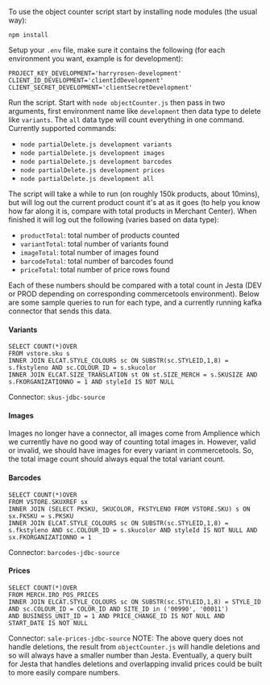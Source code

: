 To use the object counter script start by installing node modules (the usual way):

```
npm install
```

Setup your `.env` file, make sure it contains the following (for each environment you want, example is for development):

```
PROJECT_KEY_DEVELOPMENT='harryrosen-development'
CLIENT_ID_DEVELOPMENT='clientIdDevelopment'
CLIENT_SECRET_DEVELOPMENT='clientSecretDevelopment'
```

Run the script. Start with `node objectCounter.js` then pass in two arguments, first environment name like `development` then data type to delete like `variants`.
The `all` data type will count everything in one command.
Currently supported commands:
- `node partialDelete.js development variants`
- `node partialDelete.js development images`
- `node partialDelete.js development barcodes`
- `node partialDelete.js development prices`
- `node partialDelete.js development all`

The script will take a while to run (on roughly 150k products, about 10mins), but will log out the current product count it's at as it goes (to help you know how far along it is, compare with total products in Merchant Center).
When finished it will log out the following (varies based on data type): 
- `productTotal`: total number of products counted
- `variantTotal`: total number of variants found
- `imageTotal`: total number of images found
- `barcodeTotal`: total number of barcodes found
- `priceTotal`: total number of price rows found

Each of these numbers should be compared with a total count in Jesta (DEV or PROD depending on corresponding commercetools environment). Below are some sample queries to run for each type, and a currently running kafka connector that sends this data.

#### Variants
```
SELECT COUNT(*)OVER 
FROM vstore.sku s
INNER JOIN ELCAT.STYLE_COLOURS sc ON SUBSTR(sc.STYLEID,1,8) = s.fkstyleno AND sc.COLOUR_ID = s.skucolor
INNER JOIN ELCAT.SIZE_TRANSLATION st ON st.SIZE_MERCH = s.SKUSIZE AND s.FKORGANIZATIONNO = 1 AND styleId IS NOT NULL
```
Connector: `skus-jdbc-source`

#### Images
Images no longer have a connector, all images come from Amplience which we currently have no good way of counting total images in.
However, valid or invalid, we should have images for every variant in commercetools. So, the total image count should always equal the total variant count.

#### Barcodes
```
SELECT COUNT(*)OVER
FROM VSTORE.SKUXREF sx
INNER JOIN (SELECT PKSKU, SKUCOLOR, FKSTYLENO FROM VSTORE.SKU) s ON sx.FKSKU = s.PKSKU
INNER JOIN ELCAT.STYLE_COLOURS sc ON SUBSTR(sc.STYLEID,1,8) = s.fkstyleno AND sc.COLOUR_ID = s.skucolor AND styleId IS NOT NULL AND sx.FKORGANIZATIONNO = 1
```
Connector: `barcodes-jdbc-source`

#### Prices
```
SELECT COUNT(*)OVER
FROM MERCH.IRO_POS_PRICES
INNER JOIN ELCAT.STYLE_COLOURS sc ON SUBSTR(sc.STYLEID,1,8) = STYLE_ID AND sc.COLOUR_ID = COLOR_ID AND SITE_ID in ('00990', '00011') 
AND BUSINESS_UNIT_ID = 1 AND PRICE_CHANGE_ID IS NOT NULL AND START_DATE IS NOT NULL
```
Connector: `sale-prices-jdbc-source`
NOTE: The above query does not handle deletions, the result from `objectCounter.js` will handle deletions and so will always have a smaller number than Jesta.
Eventually, a query built for Jesta that handles deletions and overlapping invalid prices could be built to more easily compare numbers.
